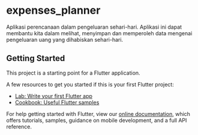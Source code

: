 # expenses_planner

Aplikasi perencanaan dalam pengeluaran sehari-hari. Aplikasi ini dapat membantu kita dalam melihat, menyimpan dan memperoleh data mengenai pengeluaran uang yang dihabiskan sehari-hari.


## Getting Started

This project is a starting point for a Flutter application.

A few resources to get you started if this is your first Flutter project:

- [Lab: Write your first Flutter app](https://flutter.dev/docs/get-started/codelab)
- [Cookbook: Useful Flutter samples](https://flutter.dev/docs/cookbook)

For help getting started with Flutter, view our
[online documentation](https://flutter.dev/docs), which offers tutorials,
samples, guidance on mobile development, and a full API reference.

